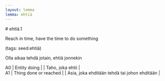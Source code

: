 ```yaml
---
layout: lemma
lemma: ehtiä
---
```


<div class="sense">
# <span class="sensename">ehtiä.1</span>

<span class="description">Reach in time, have the time to do something</span>

(tags: seed:ehtiä)

<span class="description">Olla aikaa tehdä jotain, ehtiä jonnekin</span>

A0 | Entity doing |   | Taho, joka ehtii |  
A1 | Thing done or reached |   | Asia, joka ehditään tehdä tai johon ehditään |  

</div>

